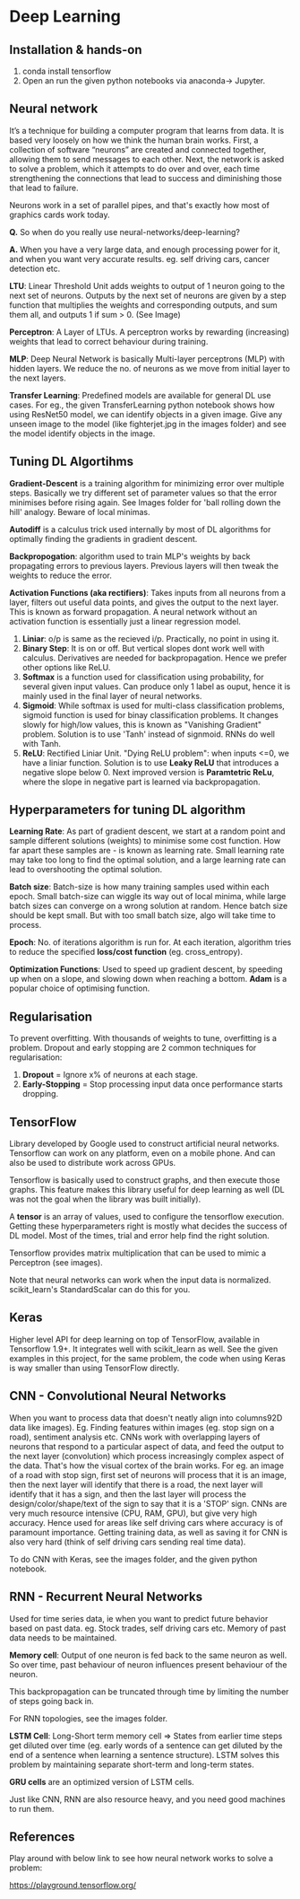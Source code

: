 # Deep Learning

## Installation & hands-on

1. conda install tensorflow
2. Open an run the given python notebooks via anaconda-> Jupyter.

## Neural network

It’s a technique for building a computer program that learns from data. It is based very loosely on how we think the human brain works. First, a collection of software “neurons” are created and connected together, allowing them to send messages to each other. Next, the network is asked to solve a problem, which it attempts to do over and over, each time strengthening the connections that lead to success and diminishing those that lead to failure. 

Neurons work in a set of parallel pipes, and that's exactly how most of graphics cards work today.

**Q.** So when do you really use neural-networks/deep-learning?

**A.** When you have a very large data, and enough processing power for it, and when you want very accurate results. eg. self driving cars, cancer detection etc.

**LTU**: Linear Threshold Unit adds weights to output of 1 neuron going to the next set of neurons. Outputs by the next set of neurons are given by a step function that multiplies the weights and corresponding outputs, and sum them all, and outputs 1 if sum > 0. (See Image) 

**Perceptron**: A Layer of LTUs. A perceptron works by rewarding (increasing) weights that lead to correct behaviour during training.  

**MLP**: Deep Neural Network is basically Multi-layer perceptrons (MLP) with hidden layers. We reduce the no. of neurons as we move from initial layer to the next layers. 

**Transfer Learning**: Predefined models are available for general DL use cases. For eg., the given TransferLearning python notebook shows how using ResNet50 model, we can identify objects in a given image. Give any unseen image to the model (like fighterjet.jpg in the images folder) and see the model identify objects in the image.

## Tuning DL Algortihms

**Gradient-Descent** is a training algorithm for minimizing error over multiple steps. Basically we try different set of parameter values so that the error minimises before rising again. See Images folder for 'ball rolling down the hill' analogy. Beware of local minimas.

**Autodiff** is a calculus trick used internally by most of DL algorithms for optimally finding the gradients in gradient descent.

**Backpropogation**: algorithm used to train MLP's weights by back propagating errors to previous layers. Previous layers will then tweak the weights to reduce the error.

**Activation Functions (aka rectifiers)**: Takes inputs from all neurons from a layer, filters out useful data points, and gives the output to the next layer. This is known as forward propagation. A neural network without an activation function is essentially just a linear regression model.

1. **Liniar**: o/p is same as the recieved i/p. Practically, no point in using it.
2. **Binary Step**: It is on or off. But vertical slopes dont work well with calculus. Derivatives are needed for backpropagation. Hence we prefer other options like ReLU.
3. **Softmax** is a function used for classification using probability, for several given input values. Can produce only 1 label as ouput, hence it is mainly used in the final layer of neural networks.
4. **Sigmoid**: While softmax is used for multi-class classification problems, sigmoid function is used for binay classification problems. It changes slowly for high/low values, this is known as "Vanishing Gradient" problem. Solution is to use 'Tanh' instead of signmoid. RNNs do well with Tanh.
5. **ReLU**: Rectified Liniar Unit. "Dying ReLU problem": when inputs <=0, we have a liniar function. Solution is to use **Leaky ReLU** that introduces a negative slope below 0. Next improved version is **Paramtetric ReLu**, where the slope in negative part is learned via backpropagation.


## Hyperparameters for tuning DL algorithm

**Learning Rate**: As part of gradient descent, we start at a random point and sample different solutions (weights) to minimise some cost function. How far apart these samples are - is known as learning rate. Small learning rate may take too long to find the optimal solution, and a large learning rate can lead to overshooting the optimal solution.

**Batch size**: Batch-size is how many training samples used within each epoch. Small batch-size can wiggle its way out of local minima, while large batch sizes can converge on a wrong solution at random. Hence batch size should be kept small. But with too small batch size, algo will take time to process.

**Epoch**: No. of iterations algorithm is run for. At each iteration, algorithm tries to reduce the specified **loss/cost function** (eg. cross_entropy).

**Optimization Functions**: Used to speed up gradient descent, by speeding up when on a slope, and slowing down when reaching a bottom. **Adam** is a popular choice of optimising function.

## Regularisation

To prevent overfitting. With thousands of weights to tune, overfitting is a problem. Dropout and early stopping are 2 common techniques for regularisation:

1. **Dropout** = Ignore x% of neurons at each stage.
2. **Early-Stopping** = Stop processing input data once performance starts dropping.

## TensorFlow
Library developed by Google used to construct artificial neural networks. Tensorflow can work on any platform, even on a mobile phone. And can also be used to distribute work across GPUs.

Tensorflow is basically used to construct graphs, and then execute those graphs. This feature makes this library useful for deep learning as well (DL was not the goal when the library was built initially).

A **tensor** is an array of values, used to configure the tensorflow execution. Getting these hyperparameters right is mostly what decides the success of DL model. Most of the times, trial and error help find the right solution.

Tensorflow provides matrix multiplication that can be used to mimic a Perceptron (see images).

Note that neural networks can work when the input data is normalized. scikit_learn's StandardScalar can do this for you. 

## Keras

Higher level API for deep learning on top of TensorFlow, available in Tensorflow 1.9+. It integrates well with scikit_learn as well. See the given examples in this project, for the same problem, the code when using Keras is way smaller than using TensorFlow directly.

## CNN - Convolutional Neural Networks

When you want to process data that doesn't neatly align into columns92D data like images). Eg. Finding features within images (eg. stop sign on a road), sentiment analysis etc. CNNs work with overlapping layers of neurons that respond to a particular aspect of data, and feed the output to the next layer (convolution) which process increasingly complex aspect of the data. That's how the visual cortex of the brain works. For eg. an image of a road with stop sign, first set of neurons will process that it is an image, then the next layer will identify that there is a road, the next layer will identify that it has a sign, and then the last layer will process the design/color/shape/text of the sign to say that it is a 'STOP' sign. CNNs are very much resource intensive (CPU, RAM, GPU), but give very high accuracy. Hence used for areas like self driving cars where accuracy is of paramount importance. Getting training data, as well as saving it for CNN is also very hard (think of self driving cars sending real time data).

To do CNN with Keras, see the images folder, and the given python notebook.

## RNN - Recurrent Neural Networks

Used for time series data, ie when you want to predict future behavior based on past data. eg. Stock trades, self driving cars etc. Memory of past data needs to be maintained.

**Memory cell**: Output of one neuron is fed back to the same neuron as well. So over time, past behaviour of neuron influences present behaviour of the neuron.

This backpropagation can be truncated through time by limiting the number of steps going back in.

For RNN topologies, see the images folder.

**LSTM Cell**: Long-Short term memory cell => States from earlier time steps get diluted over time (eg. early words of a sentence can get diluted by the end of a sentence when learning a sentence structure). LSTM solves this problem by maintaining separate short-term and long-term states. 

**GRU cells** are an optimized version of LSTM cells.

Just like CNN, RNN are also resource heavy, and you need good machines to run them.



## References

Play around with below link to see how neural network works to solve a problem:

https://playground.tensorflow.org/
